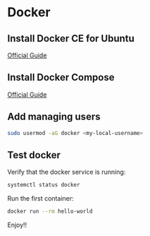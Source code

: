 # Docker

## Install Docker CE for Ubuntu
[Official Guide](https://docs.docker.com/install/linux/docker-ce/ubuntu/)

## Install Docker Compose
[Official Guide](https://docs.docker.com/compose/install/)

## Add managing users
```bash
sudo usermod -aG docker <my-local-username>
```

## Test docker
Verify that the docker service is running:
```bash
systemctl status docker
```
 Run the first container:
```bash
docker run --rm hello-world
```
Enjoy!!
